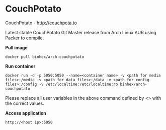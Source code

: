 CouchPotato
===========

CouchPotato - http://couchpota.to

Latest stable CouchPotato Git Master release from Arch Linux AUR using Packer to compile.

**Pull image**

```
docker pull binhex/arch-couchpotato
```

**Run container**

```
docker run -d -p 5050:5050 --name=<container name> -v <path for media files>:/media -v <path for data files>:/data -v <path for config files>:/config -v /etc/localtime:/etc/localtime:ro binhex/arch-couchpotato
```

Please replace all user variables in the above command defined by <> with the correct values.

**Access application**

```
http://<host ip>:5050
```